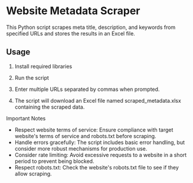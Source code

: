 # Website Metadata Scraper

This Python script scrapes meta title, description, and keywords from specified URLs and stores the results in an Excel file.

## Usage

1. Install required libraries

2. Run the script

4. Enter multiple URLs separated by commas when prompted.

5. The script will download an Excel file named scraped_metadata.xlsx containing the scraped data.


Important Notes
* Respect website terms of service: Ensure compliance with target website's terms of service and robots.txt before scraping.
* Handle errors gracefully: The script includes basic error handling, but consider more robust mechanisms for production use.
* Consider rate limiting: Avoid excessive requests to a website in a short period to prevent being blocked.
* Respect robots.txt: Check the website's robots.txt file to see if they allow scraping.
